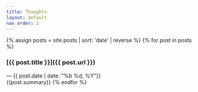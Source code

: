 ```yaml
---
title: Thoughts
layout: default
nav_order: 2
---
```


{% assign posts = site.posts | sort: 'date' | reverse %}
{% for post in posts %}
### [{{ post.title }}]({{ post.url }}) 
— {{ post.date | date: "%b %d, %Y"}}
<br/>
{{post.summary}}
{% endfor %}